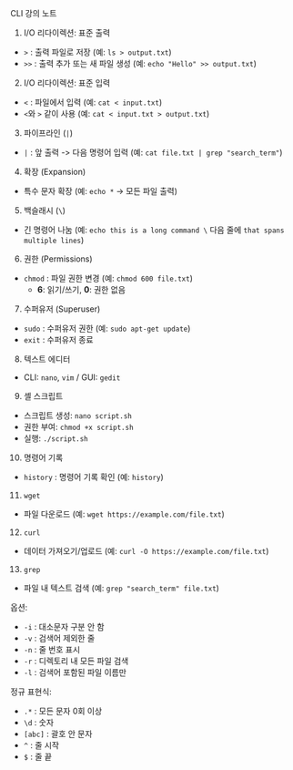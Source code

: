 CLI 강의 노트

1. I/O 리다이렉션: 표준 출력
- `>` : 출력 파일로 저장 (예: `ls > output.txt`)
- `>>` : 출력 추가 또는 새 파일 생성 (예: `echo "Hello" >> output.txt`)

2. I/O 리다이렉션: 표준 입력
- `<` : 파일에서 입력 (예: `cat < input.txt`)
- `<`와 `>` 같이 사용 (예: `cat < input.txt > output.txt`)

3. 파이프라인 (`|`)
- `|` : 앞 출력 -> 다음 명령어 입력 (예: `cat file.txt | grep "search_term"`)

4. 확장 (Expansion)
- 특수 문자 확장 (예: `echo *` → 모든 파일 출력)

5. 백슬래시 (`\`)
- 긴 명령어 나눔 (예: `echo this is a long command \` 다음 줄에 `that spans multiple lines`)

6. 권한 (Permissions)
- `chmod` : 파일 권한 변경 (예: `chmod 600 file.txt`)
  - **6**: 읽기/쓰기, **0**: 권한 없음

7. 수퍼유저 (Superuser)
- `sudo` : 수퍼유저 권한 (예: `sudo apt-get update`)
- `exit` : 수퍼유저 종료

8. 텍스트 에디터
- CLI: `nano`, `vim` / GUI: `gedit`

9. 셸 스크립트
- 스크립트 생성: `nano script.sh`
- 권한 부여: `chmod +x script.sh`
- 실행: `./script.sh`

10. 명령어 기록
- `history` : 명령어 기록 확인 (예: `history`)

11. `wget`
- 파일 다운로드 (예: `wget https://example.com/file.txt`)

12. `curl`
- 데이터 가져오기/업로드 (예: `curl -O https://example.com/file.txt`)

13. `grep`
- 파일 내 텍스트 검색 (예: `grep "search_term" file.txt`)

옵션:
- `-i` : 대소문자 구분 안 함
- `-v` : 검색어 제외한 줄
- `-n` : 줄 번호 표시
- `-r` : 디렉토리 내 모든 파일 검색
- `-l` : 검색어 포함된 파일 이름만

정규 표현식:
- `.*` : 모든 문자 0회 이상
- `\d` : 숫자
- `[abc]` : 괄호 안 문자
- `^` : 줄 시작
- `$` : 줄 끝
